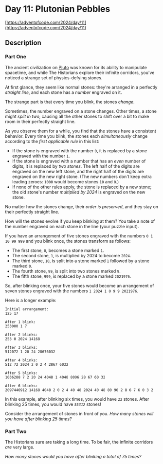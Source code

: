 # Day 11: Plutonian Pebbles

[https://adventofcode.com/2024/day/11](https://adventofcode.com/2024/day/11)

## Description

### Part One

The ancient civilization on [Pluto](https://adventofcode.com/2019/day/20) was known for its ability to manipulate
spacetime, and while The Historians explore their infinite corridors, you've noticed a strange set of physics-defying
stones.

At first glance, they seem like normal stones: they're arranged in a perfectly _straight line_, and each stone has a
_number_ engraved on it.

The strange part is that every time you <span title="No, they're not statues. Why do you ask?">blink</span>, the stones
_change_.

Sometimes, the number engraved on a stone changes. Other times, a stone might _split in two_, causing all the other
stones to shift over a bit to make room in their perfectly straight line.

As you observe them for a while, you find that the stones have a consistent behavior. Every time you blink, the stones
each _simultaneously_ change according to the _first applicable rule_ in this list:

* If the stone is engraved with the number `0`, it is replaced by a stone engraved with the number `1`.
* If the stone is engraved with a number that has an _even_ number of digits, it is replaced by _two stones_. The left
  half of the digits are engraved on the new left stone, and the right half of the digits are engraved on the new right
  stone. (The new numbers don't keep extra leading zeroes: `1000` would become stones `10` and `0`.)
* If none of the other rules apply, the stone is replaced by a new stone; the old stone's number _multiplied by 2024_ is
  engraved on the new stone.

No matter how the stones change, their _order is preserved_, and they stay on their perfectly straight line.

How will the stones evolve if you keep blinking at them? You take a note of the number engraved on each stone in the
line (your puzzle input).

If you have an arrangement of five stones engraved with the numbers `0 1 10 99 999` and you blink once, the stones
transform as follows:

* The first stone, `0`, becomes a stone marked `1`.
* The second stone, `1`, is multiplied by 2024 to become `2024`.
* The third stone, `10`, is split into a stone marked `1` followed by a stone marked `0`.
* The fourth stone, `99`, is split into two stones marked `9`.
* The fifth stone, `999`, is replaced by a stone marked `2021976`.

So, after blinking once, your five stones would become an arrangement of seven stones engraved with the numbers
`1 2024 1 0 9 9 2021976`.

Here is a longer example:

    Initial arrangement:
    125 17
    
    After 1 blink:
    253000 1 7
    
    After 2 blinks:
    253 0 2024 14168
    
    After 3 blinks:
    512072 1 20 24 28676032
    
    After 4 blinks:
    512 72 2024 2 0 2 4 2867 6032
    
    After 5 blinks:
    1036288 7 2 20 24 4048 1 4048 8096 28 67 60 32
    
    After 6 blinks:
    2097446912 14168 4048 2 0 2 4 40 48 2024 40 48 80 96 2 8 6 7 6 0 3 2

In this example, after blinking six times, you would have `22` stones. After blinking 25 times, you would have _`55312`_
stones!

Consider the arrangement of stones in front of you. _How many stones will you have after blinking 25 times?_

### Part Two

The Historians sure are taking a long time. To be fair, the infinite corridors _are_ very large.

_How many stones would you have after blinking a total of 75 times?_
